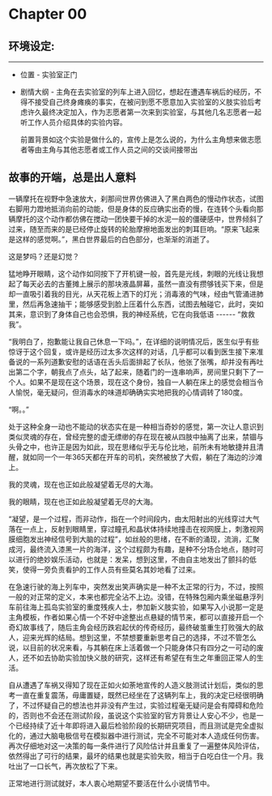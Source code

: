 # Chapter 00

## 环境设定:

---

* 位置 - 实验室正门

* 剧情大纲 - 主角在去实验室的列车上进入回忆，想起在遭遇车祸后的经历，不得不接受自己终身瘫痪的事实，在被问到愿不愿意加入实验室的义肢实验后考虑许久最终决定加入，作为志愿者第一次来到实验室，与其他几名志愿者一起听工作人员介绍具体的实验内容。

  前置背景如这个实验是做什么的，宣传上是怎么说的，为什么主角想来做志愿者等由主角与其他志愿者或工作人员之间的交谈间接带出



## 故事的开端，总是出人意料

一辆摩托在视野中急速放大，刹那间世界仿佛进入了黑白两色的慢动作状态，试图右脚用力蹬地抵消向前的动能，但是身体的反应确实出奇的慢，在连转个头看向那辆摩托的这个动作都仿佛在搅动一团快要干掉的水泥一般的僵硬感中，世界倾斜了过来，随至而来的是已经停止旋转的轮胎摩擦地面发出的刺耳巨响。“原来飞起来是这样的感觉啊。”，黑白世界最后的白色部分，也渐渐的消逝了。

这是梦吗？还是幻觉？

猛地睁开眼睛，这个动作如同按下了开机键一般，首先是光线，刺眼的光线让我想起了每天必去的古董摊上展示的那块液晶屏幕，虽然一直没有攒够钱买下来，但是却一直吸引着我的目光，从天花板上洒下的灯光；消毒液的气味，经由气管涌进肺里，然后再急速抽干；能够感受到脸上压着什么东西，试图去触碰它，此时，突如其来，意识到了身体自己也会恐惧，我的神经系统，它在向我低语 ------ “救救我”。

“我明白了，抱歉能让我自己休息一下吗。”，在详细的说明情况后，医生似乎有些惊讶于这个回复，或许是经历过太多次这样的对话，几乎都可以看到医生接下来准备说的一系列道歉安慰的话语在舌头后面排起了长队，他张了张嘴，却并没有再吐出第二个字，朝我点了点头，站了起来，随着门的一连串响声，房间里只剩下了一个人。如果不是现在这个场景，现在这个身份，独自一人躺在床上的感觉会相当令人愉悦，毫无疑问，但消毒水的味道却确确实实地把我的心情调转了180度。

“啊。。”

处于这种全身一动也不能动的状态实在是一种相当奇妙的感觉，第一次让人意识到类似灵魂的存在，曾经完整的虚无缥缈的存在现在被从四肢中抽离了出来，禁锢与头骨之中，也许正是因为如此，现在思绪似乎无与伦比地，前所未有地敏捷并且清醒，就如同一个一年365天都在开车的司机，突然被放了大假，躺在了海边的沙滩上。

我的灵魂，现在也正如此般凝望着无尽的大海。

我的眼睛，现在也正如此般凝望着无尽的大海。

“凝望，是一个过程，而非动作，指在一个时间段内，由太阳射出的光线穿过大气落在一点上，反射到眼睛里，穿过瞳孔和晶状体持续地撞击在视网膜上，刺激视网膜细胞发出神经信号到大脑的过程”，如丝般的思绪，在不断的涌现，流淌，汇聚成河，最终流入漆黑一片的海洋，这个过程颇为有趣，是种不分场合地点，随时可以进行的绝妙娱乐活动，也就是：发呆，想到这里，不由自主地发出了颤抖的低笑，使得一旁负责看护的工作人员有些莫名其妙地看了过来。

在急速行驶的海上列车中，突然发出笑声确实是一种不太正常的行为，不过，按照一般的对正常的定义，本来也都完全沾不上边。没错，在特殊包厢内乘坐磁悬浮列车前往海上孤岛实验室的重度残疾人士，参加新义肢实验，如果写入小说那一定是主角模板，作者如果心情一个不好中途整出点悬疑的情节来，都可以直接开启一个奇幻故事线了，随后主角会经历跌宕起伏的传奇经历，最终破茧重生打败强大的敌人，迎来光辉的结局。想到这里，不禁想要重新思考自己的选择，不过不管怎么说，以目前的状况来看，与其躺在床上活着做一个只能身体只有四分之一可动的废人，还不如去协助实验加快义肢的研究，这样还有希望在有生之年重回正常人的生活。

自从遭遇了车祸又得知了现在正如火如荼地宣传的人造义肢测试计划后，类似的思考一直在重复震荡，毋庸置疑，既然已经坐在了这辆列车上，我的决定已经很明确了，不过怀疑自己的想法也并非没有产生过，实验过程毫无疑问是会有障碍和危险的，否则也不会还在测试阶段，虽说这个实验室的官方背景让人安心不少，也是一个已经持续了近十年即将进入最后检验阶段的长期研究项目，而且测试是完全虚拟化的，通过大脑电极信号在模拟器中进行测试，完全不可能对本人造成任何伤害。再次仔细地对这一决策的每一条件进行了风险估计并且重复了一遍整体风险评估，依然得出了可行的结果，最坏的结果也就是实验失败，相当于白吃白住一个月。我吐出了一口长气，再次放松了下来。

正常地进行测试就好，本人衷心地期望不要活在什么小说情节中。